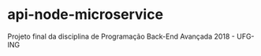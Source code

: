 # api-node-microservice
Projeto final da disciplina de Programação Back-End Avançada 2018 - UFG-ING
